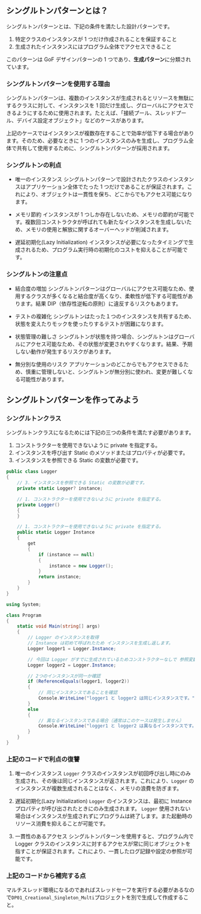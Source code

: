 ## シングルトンパターンとは？

シングルトンパターンとは、下記の条件を満たした設計パターンです。

1. 特定クラスのインスタンスが 1 つだけ作成されることを保証すること
2. 生成されたインスタンスにはプログラム全体でアクセスできること

このパターンは GoF デザインパターンの 1 つであり、**生成パターン**に分類されています。

### シングルトンパターンを使用する理由

シングルトンパターンは、複数のインスタンスが生成されるとリソースを無駄にするクラスに対して、インスタンスを 1 回だけ生成し、グローバルにアクセスできるようにするために使用されます。たとえば、「接続プール、スレッドプール、デバイス設定オブジェクト」などのケースがあります。

上記のケースではインスタンスが複数存在することで効率が低下する場合があります。そのため、必要なときに 1 つのインスタンスのみを生成し、プログラム全体で共有して使用するために、シングルトンパターンが採用されます。

### シングルトンの利点

- 唯一のインスタンス
  シングルトンパターンで設計されたクラスのインスタンスはアプリケーション全体でたった 1 つだけであることが保証されます。これにより、オブジェクトは一貫性を保ち、どこからでもアクセス可能になります。

- メモリ節約
  インスタンスが 1 つしか存在しないため、メモリの節約が可能です。複数回コンストラクタが呼ばれても新たなインスタンスを生成しないため、メモリの使用と解放に関するオーバーヘッドが削減されます。

- 遅延初期化(Lazy Initialization)
  インスタンスが必要になったタイミングで生成されるため、プログラム実行時の初期化のコストを抑えることが可能です。

### シングルトンの注意点

- 結合度の増加
  シングルトンパターンはグローバルにアクセス可能なため、使用するクラスが多くなると結合度が高くなり、柔軟性が低下する可能性があります。結果 DIP（依存性逆転の原則）に違反するリスクもあります。

- テストの複雑化
  シングルトンはたった１つのインスタンスを共有するため、状態を変えたりモックを使ったりするテストが困難になります。

- 状態管理の難しさ
  シングルトンが状態を持つ場合、シングルトンはグローバルにアクセス可能なため、その状態が変更されやすくなります。結果、予期しない動作が発生するリスクがあります。

- 無分別な使用のリスク
  アプリケーションのどこからでもアクセスできるため、慎重に管理しないと、シングルトンが無分別に使われ、変更が難しくなる可能性があります。

## シングルトンパターンを作ってみよう

### シングルトンクラス

シングルトンクラスになるためには下記の三つの条件を満たす必要があります。

1. コンストラクターを使用できないように private を指定する。
2. インスタンスを呼び出す Static のメソッドまたはプロパティが必要です。
3. インスタンスを参照できる Static の変数が必要です。

```cs
public class Logger
{
    // 3. インスタンスを参照できる Static の変数が必要です。
    private static Logger? instance;

    // 1. コンストラクターを使用できないように private を指定する。
    private Logger()
    {
    }

    // 1. コンストラクターを使用できないように private を指定する。
    public static Logger Instance
    {
        get
        {
            if (instance == null)
            {
                instance = new Logger();
            }
            return instance;
        }
    }
}
```

```csharp
using System;

class Program
{
    static void Main(string[] args)
    {
        // Logger のインスタンスを取得
        // Instance は初めて呼ばれたため インスタンスを生成し返します。
        Logger logger1 = Logger.Instance;

        // 今回は Logger がすでに生成されているためコンストラクターなしで 参照変数を呼び出します。
        Logger logger2 = Logger.Instance;

        // 2つのインスタンスが同一か確認
        if (ReferenceEquals(logger1, logger2))
        {
            // 同じインスタンスであることを確認
            Console.WriteLine("logger1 と logger2 は同じインスタンスです。");
        }
        else
        {
            // 異なるインスタンスである場合（通常はこのケースは発生しません）
            Console.WriteLine("logger1 と logger2 は異なるインスタンスです。");
        }
    }
}
```

### 上記のコードで利点の復讐

1. 唯一のインスタンス
   `Logger` クラスのインスタンスが初回呼び出し時にのみ生成され、その後は同じインスタンスが返されます。これにより、`Logger` のインスタンスが複数生成されることはなく、メモリの浪費を防ぎます。

2. 遅延初期化(Lazy Initialization)
   `Logger` のインスタンスは、最初に Instance プロパティが呼び出されたときにのみ生成されます。 `Logger` 使用されない場合はインスタンスが生成されずにプログラムは終了します。また起動時のリソース消費を抑えることが可能です。

3. 一貫性のあるアクセス
   シングルトンパターンを使用すると、プログラム内で Logger クラスのインスタンスに対するアクセスが常に同じオブジェクトを指すことが保証されます。これにより、一貫したログ記録や設定の参照が可能です。

### 上記のコードから補完する点

マルチスレッド環境になるのであればスレッドセーフを実行する必要があるなので`DP01_Creational_Singleton_Multi`プロジェクトを別で生成して作成すること。
